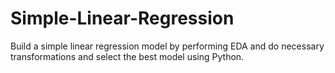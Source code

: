 # Simple-Linear-Regression
Build a simple linear regression model by performing EDA and do necessary transformations and select the best model using Python.
